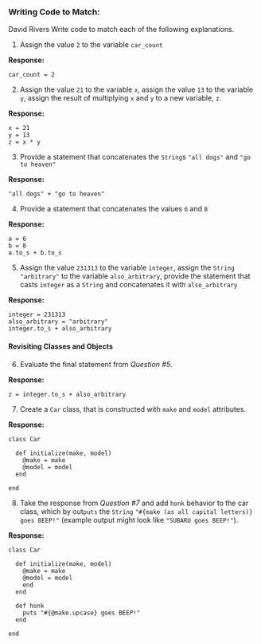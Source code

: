 ### Writing Code to Match:
David Rivers
Write code to match each of the following explanations.

1) Assign the value `2` to the variable `car_count`

**Response:**


```
car_count = 2
```


2) Assign the value `21` to the variable `x`, assign the value `13` to the variable `y`, assign the result of multiplying `x` and `y` to a new variable, `z`.

**Response:**

```
x = 21
y = 13
z = x * y

```

3) Provide a statement that concatenates the `String`s `"all dogs"` and `"go to heaven"`

**Response:**

```
"all dogs" + "go to heaven"

```

4) Provide a statement that concatenates the values `6` and `8`

**Response:**

```
a = 6
b = 8
a.to_s + b.to_s

```

5) Assign the value `231313` to the variable `integer`, assign the `String` `"arbitrary"` to the variable `also_arbitrary`, provide the statement that casts `integer` as a `String` and concatenates it with `also_arbitrary`

**Response:**

```
integer = 231313
also_arbitrary = "arbitrary"
integer.to_s + also_arbitrary
```

#### Revisiting Classes and Objects

6) Evaluate the final statement from *Question #5*.

**Response:**

```
z = integer.to_s + also_arbitrary
```

7) Create a `Car` class, that is constructed with `make` and `model` attributes.

**Response:**

```
class Car

  def initialize(make, model)
    @make = make
    @model = model
  end

end
```

8) Take the response from *Question #7* and add `honk` behavior to the car class, which by out`puts` the `String` `"#{make (as all capital letters)} goes BEEP!"` (example output might look like `"SUBARU goes BEEP!"`).

**Response:**

```
class Car

  def initialize(make, model)
    @make = make
    @model = model
    end
  end

  def honk
    puts "#{@make.upcase} goes BEEP!"
  end

end
```
